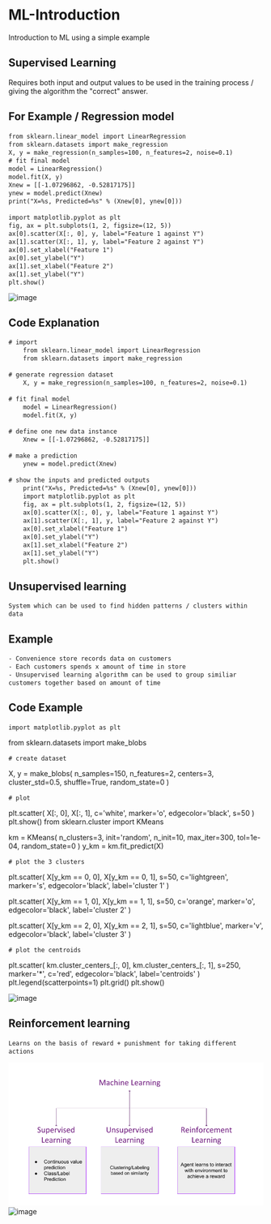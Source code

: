 # ML-Introduction
Introduction to ML using a simple example



## Supervised Learning
  Requires both input and output values to be used in the training process / giving the algorithm the "correct" answer.

## For Example / Regression model
    from sklearn.linear_model import LinearRegression
    from sklearn.datasets import make_regression
    X, y = make_regression(n_samples=100, n_features=2, noise=0.1)
    # fit final model
    model = LinearRegression()
    model.fit(X, y)
    Xnew = [[-1.07296862, -0.52817175]]
    ynew = model.predict(Xnew)
    print("X=%s, Predicted=%s" % (Xnew[0], ynew[0]))

    import matplotlib.pyplot as plt
    fig, ax = plt.subplots(1, 2, figsize=(12, 5))
    ax[0].scatter(X[:, 0], y, label="Feature 1 against Y")
    ax[1].scatter(X[:, 1], y, label="Feature 2 against Y")
    ax[0].set_xlabel("Feature 1")
    ax[0].set_ylabel("Y")
    ax[1].set_xlabel("Feature 2")
    ax[1].set_ylabel("Y")
    plt.show()

![image](https://user-images.githubusercontent.com/99629762/156682223-9276fb1f-e7a5-444a-bd86-ae6f37607178.png)


## Code Explanation
    
    # import 
        from sklearn.linear_model import LinearRegression
        from sklearn.datasets import make_regression
    
    # generate regression dataset
        X, y = make_regression(n_samples=100, n_features=2, noise=0.1)
    
    # fit final model
        model = LinearRegression()
        model.fit(X, y)
    
    # define one new data instance
        Xnew = [[-1.07296862, -0.52817175]]
    
    # make a prediction
        ynew = model.predict(Xnew)
    
    # show the inputs and predicted outputs
        print("X=%s, Predicted=%s" % (Xnew[0], ynew[0]))
        import matplotlib.pyplot as plt
        fig, ax = plt.subplots(1, 2, figsize=(12, 5))
        ax[0].scatter(X[:, 0], y, label="Feature 1 against Y")
        ax[1].scatter(X[:, 1], y, label="Feature 2 against Y")
        ax[0].set_xlabel("Feature 1")
        ax[0].set_ylabel("Y")
        ax[1].set_xlabel("Feature 2")
        ax[1].set_ylabel("Y")
        plt.show()
     
     
## Unsupervised learning
    System which can be used to find hidden patterns / clusters within data
    
    
## Example
    - Convenience store records data on customers
    - Each customers spends x amount of time in store
    - Unsupervised learning algorithm can be used to group similiar customers together based on amount of time
    
## Code Example

    import matplotlib.pyplot as plt
from sklearn.datasets import make_blobs

    # create dataset
X, y = make_blobs(
   n_samples=150, n_features=2,
   centers=3, cluster_std=0.5,
   shuffle=True, random_state=0
)

    # plot
plt.scatter(
   X[:, 0], X[:, 1],
   c='white', marker='o',
   edgecolor='black', s=50
)
plt.show()
from sklearn.cluster import KMeans

km = KMeans(
    n_clusters=3, init='random',
    n_init=10, max_iter=300, 
    tol=1e-04, random_state=0
)
y_km = km.fit_predict(X)

    # plot the 3 clusters
plt.scatter(
    X[y_km == 0, 0], X[y_km == 0, 1],
    s=50, c='lightgreen',
    marker='s', edgecolor='black',
    label='cluster 1'
)

plt.scatter(
    X[y_km == 1, 0], X[y_km == 1, 1],
    s=50, c='orange',
    marker='o', edgecolor='black',
    label='cluster 2'
)

plt.scatter(
    X[y_km == 2, 0], X[y_km == 2, 1],
    s=50, c='lightblue',
    marker='v', edgecolor='black',
    label='cluster 3'
)

    # plot the centroids
plt.scatter(
    km.cluster_centers_[:, 0], km.cluster_centers_[:, 1],
    s=250, marker='*',
    c='red', edgecolor='black',
    label='centroids'
)
plt.legend(scatterpoints=1)
plt.grid()
plt.show()

![image](https://user-images.githubusercontent.com/99629762/156688798-7fefc870-4c67-4a53-9326-6bcf42f8a8c4.png)


    
## Reinforcement learning

    Learns on the basis of reward + punishment for taking different actions
    
<img src="https://github.com/xprilion/random-storage/raw/master/images/dct1_3.png" alt="alt text"/>![image](https://user-images.githubusercontent.com/99629762/157795026-20e7c671-861d-43a5-9d48-145acfbec4ea.png)


    
    
    
    





